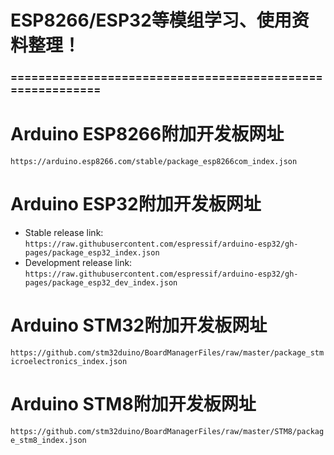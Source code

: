 # ESP8266/ESP32等模组学习、使用资料整理！
### ==========================================================

# Arduino ESP8266附加开发板网址
`https://arduino.esp8266.com/stable/package_esp8266com_index.json`

# Arduino ESP32附加开发板网址
- Stable release link: `https://raw.githubusercontent.com/espressif/arduino-esp32/gh-pages/package_esp32_index.json`
- Development release link: `https://raw.githubusercontent.com/espressif/arduino-esp32/gh-pages/package_esp32_dev_index.json`

# Arduino STM32附加开发板网址
`https://github.com/stm32duino/BoardManagerFiles/raw/master/package_stmicroelectronics_index.json`

# Arduino STM8附加开发板网址
`https://github.com/stm32duino/BoardManagerFiles/raw/master/STM8/package_stm8_index.json`

